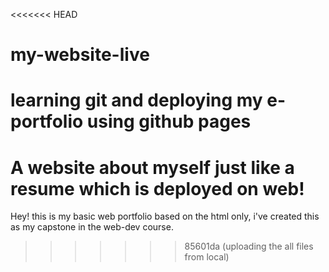 <<<<<<< HEAD
# my-website-live
learning git and deploying my e-portfolio using github pages
=======
# A website about myself just like a resume which is deployed on web!  
Hey! this is my basic web portfolio based on the html only, i've created this as my capstone in the web-dev course.
>>>>>>> 85601da (uploading the all files from local)
